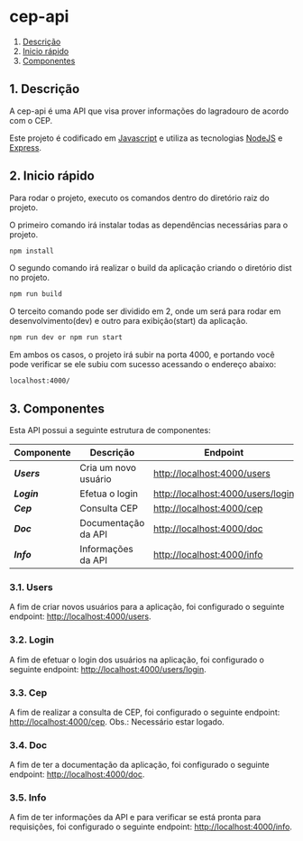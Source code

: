 # cep-api

1. [Descrição](#1-descrição)
2. [Inicio rápido](#2-inicio-rápido)
3. [Componentes](#3-componentes)

## 1. Descrição

A cep-api é uma API que visa prover informações do lagradouro de acordo com o CEP.

Este projeto é codificado em [Javascript](<https://developer.mozilla.org/pt-BR/docs/Web/JavaScript>) e utiliza as tecnologias [NodeJS](<https://pt.wikipedia.org/wiki/Node.js>) e [Express](<https://expressjs.com/pt-br/>).

## 2. Inicio rápido

Para rodar o projeto, executo os comandos dentro do diretório raiz do projeto.

O primeiro comando irá instalar todas as dependências necessárias para o projeto.

``` bash
npm install
```

O segundo comando irá realizar o build da aplicação criando o diretório dist no projeto.

``` bash
npm run build
```

O terceito comando pode ser dividido em 2, onde um será para rodar em desenvolvimento(dev) e outro para exibição(start) da aplicação.

``` bash
npm run dev or npm run start
```

Em ambos os casos, o projeto irá subir na porta 4000, e portando você pode verificar se ele subiu com sucesso acessando o endereço abaixo:

```
localhost:4000/
```

## 3. Componentes

Esta API possui a seguinte estrutura de componentes:

| Componente  | Descrição            | Endpoint                            |
| ----------- | -------------------- | ----------------------------------- |
| **_Users_** | Cria um novo usuário | <http://localhost:4000/users>       |
| **_Login_** | Efetua o login       | <http://localhost:4000/users/login> |
| **_Cep_**   | Consulta CEP         | <http://localhost:4000/cep>         |
| **_Doc_**   | Documentação da API  | <http://localhost:4000/doc>         |
| **_Info_**  | Informações da API   | <http://localhost:4000/info>        |

### 3.1. Users

A fim de criar novos usuários para a aplicação, foi configurado o seguinte endpoint: <http://localhost:4000/users>.

### 3.2. Login

A fim de efetuar o login dos usuários na aplicação, foi configurado o seguinte endpoint: <http://localhost:4000/users/login>.

### 3.3. Cep

A fim de realizar a consulta de CEP, foi configurado o seguinte endpoint: <http://localhost:4000/cep>. Obs.: Necessário estar logado.

### 3.4. Doc

A fim de ter a documentação da aplicação, foi configurado o seguinte endpoint: <http://localhost:4000/doc>.

### 3.5. Info

A fim de ter informações da API e para verificar se está pronta para requisições, foi configurado o seguinte endpoint: <http://localhost:4000/info>.
